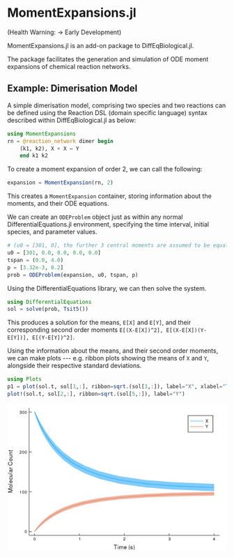 # MomentExpansions.jl

(Health Warning: -> Early Development)

MomentExpansions.jl is an add-on package to DiffEqBiological.jl.

The package facilitates the generation and simulation of ODE moment expansions of chemical reaction networks.

## Example: Dimerisation Model

A simple dimerisation model, comprising two species and two reactions can be defined using the Reaction DSL (domain specific language) syntax described within DiffEqBiological.jl as below:

```julia
using MomentExpansions
rn = @reaction_network dimer begin
    (k1, k2), X + X ↔ Y
    end k1 k2
```

To create a moment expansion of order 2, we can call the following:

```julia
expansion = MomentExpansion(rn, 2)
```

This creates a `MomentExpansion` container, storing information about the moments, and their ODE equations.

We can create an `ODEProblem` object just as within any normal DifferentialEquations.jl environment, specifying the time interval, initial species, and parameter values.

```julia
# (u0 = [301, 0], the further 3 central moments are assumed to be equal to 0)
u0 = [301, 0.0, 0.0, 0.0, 0.0]
tspan = (0.0, 4.0)
p = [3.32e-3, 0.2]
prob = ODEProblem(expansion, u0, tspan, p)
```

Using the DifferentialEquations library, we can then solve the system.

```julia
using DifferentialEquations
sol = solve(prob, Tsit5())
```

This produces a solution for the means, `E[X]` and `E[Y]`, and their corresponding second order moments `E[(X-E[X])^2], E[(X-E[X])(Y-E[Y])], E[(Y-E[Y])^2]`.

Using the information about the means, and their second order moments, we can make plots --- e.g. ribbon plots showing the means of `X` and `Y`, alongside their respective standard deviations.

```julia
using Plots
p1 = plot(sol.t, sol[1,:], ribbon=sqrt.(sol[3,:]), label="X", xlabel="Time (s)", ylabel="Molecular Count", grid=false)
plot!(sol.t, sol[2,:], ribbon=sqrt.(sol[5,:]), label="Y")
```
![Dimer Plot](dimer.png)

